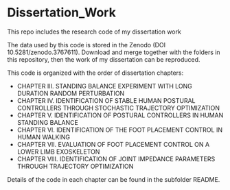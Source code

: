 # Dissertation_Work
This repo includes the research code of my dissertation work

The data used by this code is stored in the Zenodo (DOI 10.5281/zenodo.3767611). Download and merge together with the folders in this repository, then the work of my dissertation can be reproduced.

This code is organized with the order of dissertation chapters:

* CHAPTER III. STANDING BALANCE EXPERIMENT WITH LONG DURATION RANDOM PERTURBATION
* CHAPTER IV. IDENTIFICATION OF STABLE HUMAN POSTURAL CONTROLLERS THROUGH STOCHASTIC TRAJECTORY OPTIMIZATION
* CHAPTER V. IDENTIFICATION OF POSTURAL CONTROLLERS IN HUMAN STANDING BALANCE
* CHAPTER VI. IDENTIFICATION OF THE FOOT PLACEMENT CONTROL IN HUMAN WALKING
* CHAPTER VII. EVALUATION OF FOOT PLACEMENT CONTROL ON A LOWER LIMB EXOSKELETON
* CHAPTER VIII. IDENTIFICATION OF JOINT IMPEDANCE PARAMETERS THROUGH TRAJECTORY OPTIMIZATION

Details of the code in each chapter can be found in the subfolder README.
